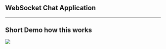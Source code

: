 ## WebSocket Chat Application

---
##  Short Demo how this works
![](https://ktor.io/docs/images/app_in_action.gif)